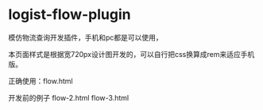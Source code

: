 # logist-flow-plugin

模仿物流查询开发插件，手机和pc都是可以使用，

本页面样式是根据宽720px设计图开发的，可以自行把css换算成rem来适应手机版。

正确使用：flow.html

开发前的例子 flow-2.html flow-3.html